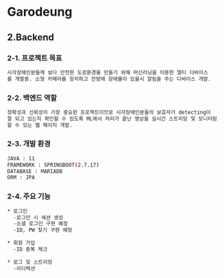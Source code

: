# Garodeung

## 2.Backend

### 2-1. 프로젝트 목표
```bash
시각장애인분들께 보다 안전한 도로환경을 만들기 위해 머신러닝을 이용한 멀티 디바이스
를 개발중. 소형 카메라를 장치하고 전방에 장애물이 있을시 알림을 주는 디바이스 개발.
```
### 2-2. 백엔드 역할

```bash
정확성과 신뢰성이 가장 중요한 프로젝트이므로 시각장애인분들의 보호자가 detecting이
잘 되고 있는지 확인할 수 있도록 ML에서 처리가 끝난 영상을 실시간 스트리밍 및 모니터링
할 수 있는 웹 페이지 개발.
```

### 2-3. 개발 환경

```bash
JAVA : 11 
FRAMEWORK : SPRINGBOOT(2.7.17) 
DATABASE : MARIADB
ORM : JPA
```

### 2-4. 주요 기능

```bash
* 로그인
  -로그인 시 세션 생성
  -소셜 로그인 구현 예정
  -ID, PW 찾기 구현 예정
 
* 회원 가입
  -ID 중복 체크
  
* 로그 및 스트리밍
  -리디렉션
```

